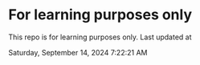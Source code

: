 # For learning purposes only
This repo is for learning purposes only.
Last updated at

Saturday, September 14, 2024 7:22:21 AM

